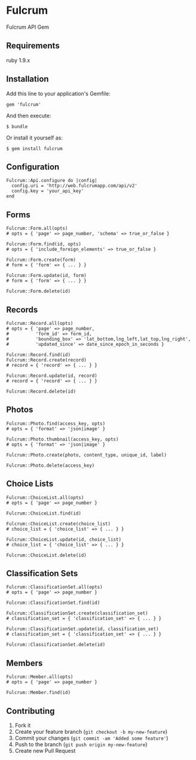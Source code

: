 # Fulcrum

Fulcrum API Gem

## Requirements

ruby 1.9.x

## Installation

Add this line to your application's Gemfile:

    gem 'fulcrum'

And then execute:

    $ bundle

Or install it yourself as:

    $ gem install fulcrum

## Configuration

    Fulcrum::Api.configure do |config|
      config.uri = 'http://web.fulcrumapp.com/api/v2'
      config.key = 'your_api_key'
    end

## Forms

    Fulcrum::Form.all(opts)
    # opts = { 'page' => page_number, 'schema' => true_or_false }

    Fulcrum::Form.find(id, opts)
    # opts = { 'include_foreign_elements' => true_or_false }

    Fulcrum::Form.create(form)
    # form = { 'form' => { ... } }

    Fulcrum::Form.update(id, form)
    # form = { 'form' => { ... } }

    Fulcrum::Form.delete(id)

## Records

    Fulcrum::Record.all(opts)
    # opts = { 'page' => page_number,
    #          'form_id' => form_id,
    #          'bounding_box' => 'lat_bottom,lng_left,lat_top,lng_right',
    #          'updated_since' => date_since_epoch_in_seconds }

    Fulcrum::Record.find(id)
    Fulcrum::Record.create(record)
    # record = { 'record' => { ... } }

    Fulcrum::Record.update(id, record)
    # record = { 'record' => { ... } }

    Fulcrum::Record.delete(id)

## Photos

    Fulcrum::Photo.find(access_key, opts)
    # opts = { 'format' => 'json|image' }

    Fulcrum::Photo.thumbnail(access_key, opts)
    # opts = { 'format' => 'json|image' }

    Fulcrum::Photo.create(photo, content_type, unique_id, label)

    Fulcrum::Photo.delete(access_key)


## Choice Lists

    Fulcrum::ChoiceList.all(opts)
    # opts = { 'page' => page_number }

    Fulcrum::ChoiceList.find(id)

    Fulcrum::ChoiceList.create(choice_list)
    # choice_list = { 'choice_list' => { ... } }

    Fulcrum::ChoiceList.update(id, choice_list)
    # choice_list = { 'choice_list' => { ... } }

    Fulcrum::ChoiceList.delete(id)

## Classification Sets

    Fulcrum::ClassificationSet.all(opts)
    # opts = { 'page' => page_number }

    Fulcrum::ClassificationSet.find(id)

    Fulcrum::ClassificationSet.create(classification_set)
    # classification_set = { 'classification_set' => { ... } }

    Fulcrum::ClassificationSet.update(id, classification_set)
    # classification_set = { 'classification_set' => { ... } }

    Fulcrum::ClassificationSet.delete(id)

## Members

    Fulcrum::Member.all(opts)
    # opts = { 'page' => page_number }

    Fulcrum::Member.find(id)

## Contributing

1. Fork it
2. Create your feature branch (`git checkout -b my-new-feature`)
3. Commit your changes (`git commit -am 'Added some feature'`)
4. Push to the branch (`git push origin my-new-feature`)
5. Create new Pull Request
